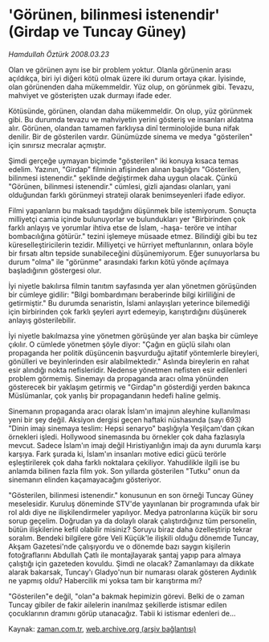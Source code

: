 # 'Görünen, bilinmesi istenendir' (Girdap ve Tuncay Güney)

*Hamdullah Öztürk 2008.03.23*

<tr><td class="metin" colspan="2" style="padding-top: 20px; padding-left: 5px; padding-right: 10px;">Olan ve görünen aynı ise bir problem yoktur. Olanla görünenin arası açıldıkça, biri iyi diğeri kötü olmak üzere iki durum ortaya çıkar. İyisinde, olan görünenden daha mükemmeldir. Yüz olup, on görünmek gibi. Tevazu, mahviyet ve gösterişten uzak durmayı ifade eder.</td></tr><tr><td class="metin" colspan="2" style="padding-top: 20px; padding-left: 5px; padding-right: 10px;"><p>Kötüsünde, görünen, olandan daha mükemmeldir. On olup, yüz görünmek gibi. Bu durumda tevazu ve mahviyetin yerini gösteriş ve insanları aldatma alır. Görünen, olandan tamamen farklıysa dinî terminolojide buna nifak denilir. Bir de gösterilen vardır. Günümüzde sinema ve medya "gösterilen" için sınırsız mecralar açmıştır.
<p>Şimdi gerçeğe uymayan biçimde "gösterilen" iki konuya kısaca temas edelim. Yazının, "Girdap" filminin afişinden alınan başlığını "Gösterilen, bilinmesi istenendir." şeklinde değiştirmek daha uygun olacak. Çünkü "Görünen, bilinmesi istenendir." cümlesi, gizli ajandası olanları, yani olduğundan farklı görünmeyi strateji olarak benimseyenleri ifade ediyor.
<p>Filmi yapanların bu maksadı taşıdığını düşünmek bile istemiyorum. Sonuçta milliyetçi camia içinde bulunuyorlar ve bulundukları yer "Birbirinden çok farklı anlayış ve yorumlar ihtiva etse de İslam, -haşa- teröre ve intihar bombacılığına götürür." tezini işlemeye müsaade etmez. Bilindiği gibi bu tez küreselleştiricilerin tezidir. Milliyetçi ve hürriyet meftunlarının, onlara böyle bir fırsatı altın tepside sunabileceğini düşünemiyorum. Eğer sunuyorlarsa bu durum "olma" ile "görünme" arasındaki farkın kötü yönde açılmaya başladığının göstergesi olur.
<p>İyi niyetle bakılırsa filmin tanıtım sayfasında yer alan yönetmen görüşünden bir cümleye gidilir: "Bilgi bombardımanı beraberinde bilgi kirliliğini de getirmiştir." Bu durumda senaristin, İslami anlayışları yeterince bilemediği için birbirinden çok farklı şeyleri ayırt edemeyip, karıştırdığını düşünerek anlayış gösterilebilir.
<p>İyi niyetle bakılmazsa yine yönetmen görüşünde yer alan başka bir cümleye çıkılır. O cümlede yönetmen şöyle diyor: "Çağın en güçlü silahı olan propaganda her politik düşüncenin başvurduğu ajitatif yöntemlerle bireyleri, gönülleri ve beyinlerinden esir alabilmektedir." Aslında bireylerin en rahat esir alındığı nokta nefisleridir. Nedense yönetmen nefisten esir edilenleri problem görmemiş. Sinemayı da propaganda aracı olma yönünden gösterecek bir yaklaşım getirmiş ve "Girdap"ın gösterdiği yerden bakınca Müslümanlar, çok yanlış bir propagandanın hedefi haline gelmiş.
<p>Sinemanın propaganda aracı olarak İslam'ın imajının aleyhine kullanılması yeni bir şey değil. Aksiyon dergisi geçen haftaki nüshasında (sayı 693) "Dinin imajı sinemaya teslim: Hepsi senaryo" başlığıyla Yeşilçam'dan çıkan örnekleri işledi. Hollywood sinemasında bu örnekler çok daha fazlasıyla mevcut. Sadece İslam'ın imajı değil Hıristiyanlığın imajı da aynı durumla karşı karşıya. Fark şurada ki, İslam'ın insanları motive edici gücü terörle eşleştirilerek çok daha farklı noktalara çekiliyor. Yahudilikle ilgili ise bu anlamda bilinen fazla film yok. Son yıllarda gösterilen "Tutku" onun da sinemanın elinden kaçamayacağını gösteriyor.
<p>"Gösterilen, bilinmesi istenendir." konusunun en son örneği Tuncay Güney meselesidir. Kuruluş döneminde STV'de yayınlanan bir programında ufak bir rol aldı diye ne ilişkilendirmeler yapılıyor. Medya patronlarına küçük bir soru sorup geçelim. Doğrudan ya da dolaylı olarak çalıştırdığınız tüm personelin, bütün ilişkilerine kefil olabilir misiniz? Soruyu biraz daha özelleştirip tekrar soralım. Bendeki bilgilere göre Veli Küçük'le ilişkili olduğu dönemde Tuncay, Akşam Gazetesi'nde çalışıyordu ve o dönemde bazı saygın kişilerin fotoğraflarını Abdullah Çatlı ile montajlayarak şantaj yapıp para almaya çalıştığı için gazeteden kovuldu. Şimdi ne olacak? Zamanlamayı da dikkate alarak bakarsak, Tuncay'ı Gladyo'nun bir numarası olarak gösteren Aydınlık ne yapmış oldu? Habercilik mi yoksa tam bir karıştırma mı?
<p>"Gösterilen"e değil, "olan"a bakmak hepimizin görevi. Belki de o zaman Tuncay gibiler de fakir ailelerin inanılmaz şekillerde istismar edilen çocuklarının dramını görüp utanacağız. Tabii ki istismar edenleri de...<br/></p></p></p></p></p></p></p></p></td></tr>

Kaynak: [zaman.com.tr](http://zaman.com.tr/yazar.do?yazino=667925), [web.archive.org (arşiv bağlantısı)](http://web.archive.org/web/20080622205146/http://www.zaman.com.tr:80/yazar.do?yazino=667925)
